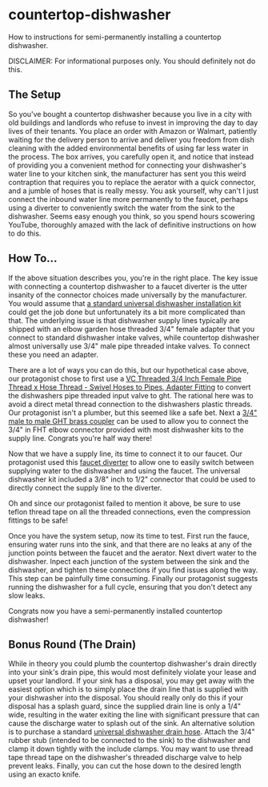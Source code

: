 # countertop-dishwasher
How to instructions for semi-permanently installing a countertop dishwasher.

DISCLAIMER: For informational purposes only. You should definitely not do this.

## The Setup

So you've bought a countertop dishwasher because you live in a city with old buildings and landlords who refuse to invest in improving the day to day lives of their tenants. You place an order with Amazon or Walmart, patiently waiting for the delivery person to arrive and deliver you freedom from dish cleaning with the added environmental benefits of using far less water in the process. The box arrives, you carefully open it, and notice that instead of providing you a convenient method for connecting your dishwasher's water line to your kitchen sink, the manufacturer has sent you this weird contraption that requires you to replace the aerator with a quick connector, and a jumble of hoses that is really messy. You ask yourself, why can't I just connect the inbound water line more permanently to the faucet, perhaps using a diverter to conveniently switch the water from the sink to the dishwasher. Seems easy enough you think, so you spend hours scowering YouTube, thoroughly amazed with the lack of definitive instructions on how to do this. 

## How To...

If the above situation describes you, you're in the right place. The key issue with connecting a countertop dishwasher to a faucet diverter is the utter insanity of the connector choices made universally by the manufacturer. You would assume that [a standard universal dishwasher installation kit](https://www.amazon.com/Dishwasher-Installation-FLEX-Compression-Connections/dp/B09GFTDP96) could get the job done but unfortunately its a bit more complicated than that. The underlying issue is that dishwasher supply lines typically are shipped with an elbow garden hose threaded 3/4" female adapter that you connect to standard dishwasher intake valves, while countertop dishwasher almost universally use 3/4" male pipe threaded intake valves. To connect these you need an adapter. 

There are a lot of ways you can do this, but our hypothetical case above, our protagonist chose to first use a [VC Threaded 3/4 Inch Female Pipe Thread x Hose Thread - Swivel Hoses to Pipes, Adapter Fitting](https://www.amazon.com/Pack-Threaded-Female-Adapter-Fitting/dp/B0748WKTDW) to convert the dishwashers pipe threaded input valve to ght. The rational here was to avoid a direct metal thread connection to the dishwashers plastic threads. Our protagonist isn't a plumber, but this seemed like a safe bet. Next a [3/4" male to male GHT brass coupler](https://www.homedepot.com/p/Everbilt-3-4-in-MHT-Brass-Coupling-Fitting-801679/300095972) can be used to allow you to connect the 3/4" in FHT elbow connector provided with most dishwasher kits to the supply line. Congrats you're half way there!

Now that we have a supply line, its time to connect it to our faucet. Our protagonist used this [faucet diverter](https://www.amazon.com/dp/B08P6LPMJD) to allow one to easily switch between supplying water to the dishwasher and using the faucet. The universal dishwasher kit included a 3/8" inch to 1/2" connector that could be used to directly connect the supply line to the diverter. 

Oh and since our protagonist failed to mention it above, be sure to use teflon thread tape on all the threaded connections, even the compression fittings to be safe!

Once you have the system setup, now its time to test. First run the fauce, ensuring water runs into the sink, and that there are no leaks at any of the junction points between the faucet and the aerator. Next divert water to the dishwasher. Inpect each junction of the system between the sink and the dishwasher, and tighten these connections if you find issues along the way. This step can be painfully time consuming. Finally our protagonist suggests running the dishwasher for a full cycle, ensuring that you don't detect any slow leaks. 

Congrats now you have a semi-permanently installed countertop dishwasher!

## Bonus Round (The Drain)
While in theory you could plumb the countertop dishwasher's drain directly into your sink's drain pipe, this would most definitely violate your lease and upset your landlord. If your sink has a disposal, you may get away with the easiest option which is to simply place the drain line that is supplied with your dishwasher into the disposal. You should really only do this if your disposal has a splash guard, since the supplied drain line is only a 1/4" wide, resulting in the water exiting the line with significant pressure that can cause the discharge water to splash out of the sink. An alternative solution is to purchase a standard [universal dishwasher drain hose](https://www.amazon.com/Universal-Dishwasher-Drain-Hose-Installation/dp/B0B11TW6P4). Attach the 3/4" rubber stub (intended to be connected to the sink) to the dishwasher and clamp it down tightly with the include clamps. You may want to use thread tape thread tape on the dishwasher's threaded discharge valve to help prevent leaks. Finally, you can cut the hose down to the desired length using an exacto knife.

